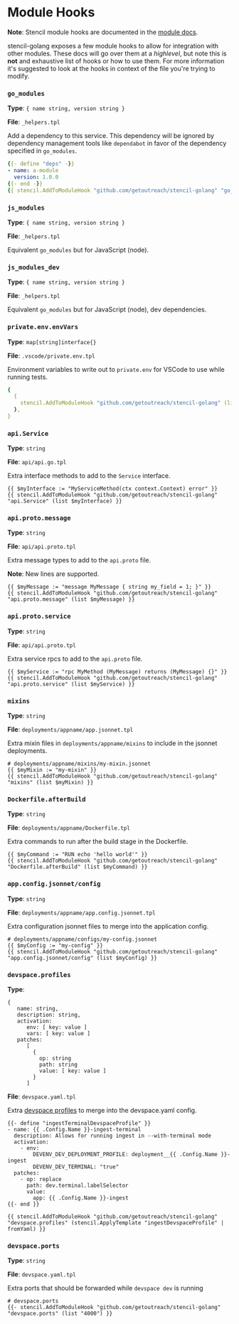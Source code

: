 # Module Hooks

**Note**: Stencil module hooks are documented in the [module docs](https://engineering.outreach.io/stencil/reference/template-module/#module-hooks).

stencil-golang exposes a few module hooks to allow for integration with other modules. These docs will go over them at a _highlevel_, but note this is **not** and exhaustive list of hooks or how to use them. For more information it's suggested to look at the hooks in context of the file you're trying to modify.

### `go_modules`

**Type**: `{ name string, version string }`

**File**: `_helpers.tpl`

Add a dependency to this service. This dependency will be ignored by dependency management tools like `dependabot` in favor of the dependency specified in `go_modules`.

```yaml
{{- define "deps" -}}
- name: a-module
  version: 1.0.0
{{- end -}}
{{ stencil.AddToModuleHook "github.com/getoutreach/stencil-golang" "go_modules" (stencil.ApplyTemplate "deps" | fromYaml) }}
```

### `js_modules`

**Type**: `{ name string, version string }`

**File**: `_helpers.tpl`

Equivalent `go_modules` but for JavaScript (node).

### `js_modules_dev`

**Type**: `{ name string, version string }`

**File**: `_helpers.tpl`

Equivalent `go_modules` but for JavaScript (node), dev dependencies.

### `private.env.envVars`

**Type**: `map[string]interface{}`

**File**: `.vscode/private.env.tpl`

Environment variables to write out to `private.env` for VSCode to use while running tests.

```yaml
{
  {
    stencil.AddToModuleHook "github.com/getoutreach/stencil-golang" (list (dict "MY_ENV_VAR" "my-value")),
  },
}
```

### `api.Service`

**Type**: `string`

**File**: `api/api.go.tpl`

Extra interface methods to add to the `Service` interface.

```tpl
{{ $myInterface := "MyServiceMethod(ctx context.Context) error" }}
{{ stencil.AddToModuleHook "github.com/getoutreach/stencil-golang" "api.Service" (list $myInterface) }}
```

### `api.proto.message`

**Type**: `string`

**File**: `api/api.proto.tpl`

Extra message types to add to the `api.proto` file.

**Note**: New lines are supported.

```tpl
{{ $myMessage := "message MyMessage { string my_field = 1; }" }}
{{ stencil.AddToModuleHook "github.com/getoutreach/stencil-golang" "api.proto.message" (list $myMessage) }}
```

### `api.proto.service`

**Type**: `string`

**File**: `api/api.proto.tpl`

Extra service rpcs to add to the `api.proto` file.

```tpl
{{ $myService := "rpc MyMethod (MyMessage) returns (MyMessage) {}" }}
{{ stencil.AddToModuleHook "github.com/getoutreach/stencil-golang" "api.proto.service" (list $myService) }}
```

### `mixins`

**Type**: `string`

**File**: `deployments/appname/app.jsonnet.tpl`

Extra mixin files in `deployments/appname/mixins` to include in the jsonnet deployments.

```tpl
# deployments/appname/mixins/my-mixin.jsonnet
{{ $myMixin := "my-mixin" }}
{{ stencil.AddToModuleHook "github.com/getoutreach/stencil-golang" "mixins" (list $myMixin) }}
```

### `Dockerfile.afterBuild`

**Type**: `string`

**File**: `deployments/appname/Dockerfile.tpl`

Extra commands to run after the build stage in the Dockerfile.

```tpl
{{ $myCommand := "RUN echo 'hello world'" }}
{{ stencil.AddToModuleHook "github.com/getoutreach/stencil-golang" "Dockerfile.afterBuild" (list $myCommand) }}
```

### `app.config.jsonnet/config`

**Type**: `string`

**File**: `deployments/appname/app.config.jsonnet.tpl`

Extra configuration jsonnet files to merge into the application config.

```tpl
# deployments/appname/configs/my-config.jsonnet
{{ $myConfig := "my-config" }}
{{ stencil.AddToModuleHook "github.com/getoutreach/stencil-golang" "app.config.jsonnet/config" (list $myConfig) }}
```

### `devspace.profiles`

**Type**: 
```
{ 
   name: string, 
   description: string, 
   activation: 
      env: [ key: value ]
      vars: [ key: value ]
   patches:
      [
        {
          op: string
          path: string
          value: [ key: value ]
        }
      ]
```

**File**: `devspace.yaml.tpl`

Extra [devspace profiles](https://www.devspace.sh/docs/5.x/configuration/profiles/basics) to merge into the devspace.yaml config. 

```tpl
{{- define "ingestTerminalDevspaceProfile" }}
- name: {{ .Config.Name }}-ingest-terminal
  description: Allows for running ingest in --with-terminal mode
  activation:
    - env:
        DEVENV_DEV_DEPLOYMENT_PROFILE: deployment__{{ .Config.Name }}-ingest
        DEVENV_DEV_TERMINAL: "true"
  patches:
    - op: replace
      path: dev.terminal.labelSelector
      value:
        app: {{ .Config.Name }}-ingest
{{- end }}

{{ stencil.AddToModuleHook "github.com/getoutreach/stencil-golang" "devspace.profiles" (stencil.ApplyTemplate "ingestDevspaceProfile" | fromYaml) }}
```

### `devspace.ports`

**Type**: `string`

**File**: `devspace.yaml.tpl`

Extra ports that should be forwarded while `devspace dev` is running

```tpl
# devspace.ports
{{- stencil.AddToModuleHook "github.com/getoutreach/stencil-golang" "devspace.ports" (list "4000") }}
```
